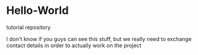 # Hello-World
tutorial repository

I don't know if you guys can see this stuff, 
but we really need to exchange contact details in order to actually work on the project
